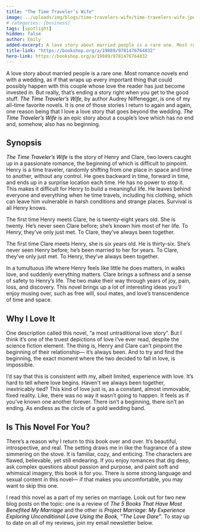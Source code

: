 ```yaml
---
title: "The Time Traveler’s Wife"
image: ../uploads/img/blogs/time-travelers-wife/time-travelers-wife.jpeg
# categories: [business]
tags: [spotlight]
hidden: false
author: Emily
added-excerpt: A love story about married people is a rare one. Most romance novels end with a wedding, as if that wraps up every important thing that could possibly happen with this couple whose love the reader has just become invested in. But really, that is ending a story right when you get to the good stuff. <i>The Time Traveler’s Wife</i>, by Audrey Niffenegger, is one of those stories I return to again and again, one reason being that I love a love story that goes beyond the wedding. <i>The Time Traveler’s Wife</i> is an epic story about a couple’s love which has no end and, somehow, also has no beginning.
title-link: "https://bookshop.org/a/19889/9781476764832"
hero-link: https://bookshop.org/a/19889/9781476764832
---
```


<style> em {color: black;} p a {color: #f0506e;}</style>

A love story about married people is a rare one. Most romance novels end with a wedding, as if that wraps up every important thing that could possibly happen with this couple whose love the reader has just become invested in. But really, that’s ending a story right when you get to the good stuff. _The Time Traveler’s Wife_, by author Audrey Niffenegger, is one of my all-time favorite novels. It is one of those stories I return to again and again, one reason being that I love a love story that goes beyond the wedding. _The Time Traveler’s Wife_ is an epic story about a couple’s love which has no end and, somehow, also has no beginning.

## Synopsis

_The Time Traveler’s Wife_ is the story of Henry and Clare, two lovers caught up in a passionate romance, the beginning of which is difficult to pinpoint. Henry is a time traveler, randomly shifting from one place in space and time to another, without any control. He goes backward in time, forward in time, and ends up in a surprise location each time. He has no power to stop it. This makes it difficult for Henry to build a meaningful life. He leaves behind everyone and everything when he time travels, including his clothing, which can leave him vulnerable in harsh conditions and strange places. Survival is all Henry knows.

The first time Henry meets Clare, he is twenty-eight years old. She is twenty. He’s never seen Clare before; she’s known him most of her life. To Henry, they’ve only just met. To Clare, they’ve always been together.

The first time Clare meets Henry, she is six years old. He is thirty-six. She’s never seen Henry before; he’s been married to her for years. To Clare, they’ve only just met. To Henry, they’ve always been together.

In a tumultuous life where Henry feels like little he does matters, in walks love, and suddenly everything matters. Clare brings a softness and a sense of safety to Henry’s life. The two make their way through years of joy, pain, loss, and discovery. This novel brings up a lot of interesting ideas you’ll enjoy musing over, such as free will, soul mates, and love’s transcendence of time and space.

## Why I Love It

One description called this novel, “a most untraditional love story”. But I think it’s one of the truest depictions of love I’ve ever read, despite the science fiction element. The thing is, Henry and Clare can’t pinpoint the beginning of their relationship— it’s always been. And to try and find the beginning, the exact moment where the two decided to fall in love, is impossible.

I’d say that this is consistent with my, albeit limited, experience with love. It’s hard to tell where love begins. Haven't we always been together, inextricably tied? This kind of love just is, as a constant, almost immovable, fixed reality. Like, there was no way it wasn’t going to happen. It feels as if you’ve known one another forever. There isn’t a beginning, there isn’t an ending. As endless as the circle of a gold wedding band.

## Is This Novel For You?

There’s a reason why I return to this book over and over. It’s beautiful, introspective, and real. The setting draws me in like the fragrance of a stew simmering on the stove. It is familiar, cozy, and enticing. The characters are flawed, believable, yet still endearing. If you enjoy romances that dig deep, ask complex questions about passion and purpose, and paint soft and whimsical imagery, this book is for you. There is some strong language and sexual content in this novel— if that makes you uncomfortable, you may want to skip this one.

I read this novel as a part of my series on marriage. Look out for two new blog posts on the topic: one is a review of _The 5 Books That Have Most Benefited My Marriage_ and the other is _Project Marriage: My Experience Exploring Unconditional Love Using the Book, “The Love Dare”_. To stay up to date on all of my reviews, join my email newsletter below.
